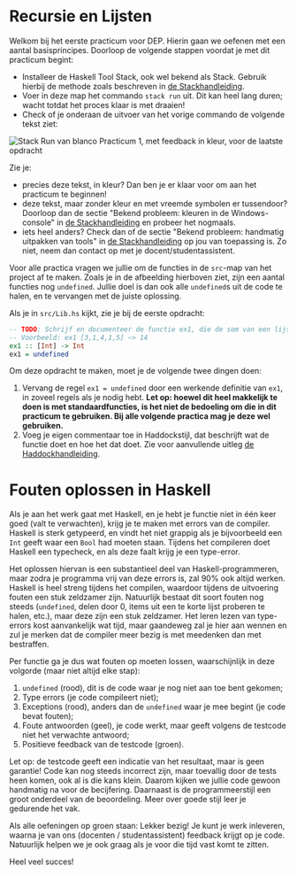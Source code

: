 # Recursie en Lijsten

Welkom bij het eerste practicum voor DEP. Hierin gaan we oefenen met een aantal basisprincipes. Doorloop de volgende stappen voordat je met dit practicum begint:

- Installeer de Haskell Tool Stack, ook wel bekend als Stack. Gebruik hierbij de methode zoals beschreven in [de Stackhandleiding](../STACK.md).
- Voer in deze map het commando `stack run` uit. Dit kan heel lang duren; wacht totdat het proces klaar is met draaien!
- Check of je onderaan de uitvoer van het vorige commando de volgende tekst ziet:

![Stack Run van blanco Practicum 1, met feedback in kleur, voor de laatste opdracht](../img/stack_colour_feedback_last_function.png)

Zie je:
- precies deze tekst, in kleur? Dan ben je er klaar voor om aan het practicum te beginnen!
- deze tekst, maar zonder kleur en met vreemde symbolen er tussendoor? Doorloop dan de sectie "Bekend probleem: kleuren in de Windows-console" in [de Stackhandleiding](../STACK.md) en probeer het nogmaals.
- iets heel anders? Check dan of de sectie "Bekend probleem: handmatig uitpakken van tools" in [de Stackhandleiding](../STACK.md) op jou van toepassing is. Zo niet, neem dan contact op met je docent/studentassistent.

Voor alle practica vragen we jullie om de functies in de `src`-map van het project af te maken. Zoals je in de afbeelding hierboven ziet, zijn een aantal functies nog `undefined`. Jullie doel is dan ook alle `undefined`s uit de code te halen, en te vervangen met de juiste oplossing.

Als je in `src/Lib.hs` kijkt, zie je bij de eerste opdracht:

```haskell
-- TODO: Schrijf en documenteer de functie ex1, die de som van een lijst getallen berekent.
-- Voorbeeld: ex1 [3,1,4,1,5] ~> 14
ex1 :: [Int] -> Int
ex1 = undefined
```

Om deze opdracht te maken, moet je de volgende twee dingen doen:
1. Vervang de regel `ex1 = undefined` door een werkende definitie van `ex1`, in zoveel regels als je nodig hebt. **Let op: hoewel dit heel makkelijk te doen is met standaardfuncties, is het niet de bedoeling om die in dit practicum te gebruiken. Bij alle volgende practica mag je deze wel gebruiken.**
2. Voeg je eigen commentaar toe in Haddockstijl, dat beschrijft wat de functie doet en hoe het dat doet. Zie voor aanvullende uitleg [de Haddockhandleiding](../HADDOCK.md).

# Fouten oplossen in Haskell

Als je aan het werk gaat met Haskell, en je hebt je functie niet in één keer goed (valt te verwachten), krijg je te maken met errors van de compiler. Haskell is sterk getypeerd, en vindt het niet grappig als je bijvoorbeeld een `Int` geeft waar een `Bool` had moeten staan. Tijdens het compileren doet Haskell een typecheck, en als deze faalt krijg je een type-error. 

Het oplossen hiervan is een substantieel deel van Haskell-programmeren, maar zodra je programma vrij van deze errors is, zal 90% ook altijd werken. Haskell is heel streng tijdens het compilen, waardoor tijdens de uitvoering fouten een stuk zeldzamer zijn. Natuurlijk bestaat dit soort fouten nog steeds (`undefined`, delen door 0, items uit een te korte lijst proberen te halen, etc.), maar deze zijn een stuk zeldzamer. Het leren lezen van type-errors kost aanvankelijk wat tijd, maar gaandeweg zal je hier aan wennen en zul je merken dat de compiler meer bezig is met meedenken dan met bestraffen.
 
Per functie ga je dus wat fouten op moeten lossen, waarschijnlijk in deze volgorde (maar niet altijd elke stap):

1. `undefined` (rood), dit is de code waar je nog niet aan toe bent gekomen;
2. Type errors (je code compileert niet);
3. Exceptions (rood), anders dan de `undefined` waar je mee begint (je code bevat fouten);
4. Foute antwoorden (geel), je code werkt, maar geeft volgens de testcode niet het verwachte antwoord;
5. Positieve feedback van de testcode (groen).

Let op: de testcode geeft een indicatie van het resultaat, maar is geen garantie! Code kan nog steeds incorrect zijn, maar toevallig door de tests heen komen, ook al is die kans klein. Daarom kijken we jullie code gewoon handmatig na voor de becijfering. Daarnaast is de programmeerstijl een groot onderdeel van de beoordeling. Meer over goede stijl leer je gedurende het vak.

Als alle oefeningen op groen staan: Lekker bezig! Je kunt je werk inleveren, waarna je van ons (docenten / studentassistent) feedback krijgt op je code. Natuurlijk helpen we je ook graag als je voor die tijd vast komt te zitten.

Heel veel succes!

